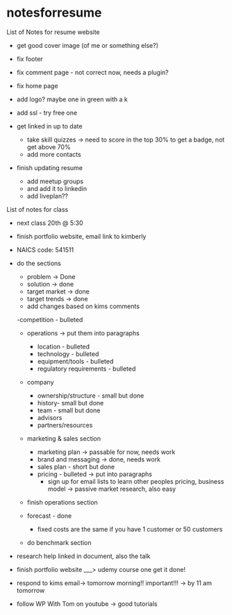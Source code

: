 # notesforresume
List of Notes for resume website

- get good cover image (of me or something else?)
- fix footer
- fix comment page - not correct now, needs a plugin?
- fix home page
- add logo? maybe one in green with a k
- add ssl - try free one

- get linked in up to date
	- take skill quizzes -> need to score in the top 30% to get a badge, not get above 70%
	- add more contacts
- finish updating resume
	- add meetup groups
	- and add it to linkedin
	- add liveplan??
	
List of notes for class

- next class 20th @ 5:30
- finish portfolio website, email link to kimberly
- NAICS code: 541511
- do the sections
	- problem -> Done
	- solution -> done
	- target market -> done
	- target trends -> done
	- add changes based on kims comments

	-competition - bulleted
	- operations -> put them into paragraphs
		- location - bulleted
		- technology - bulleted
		- equipment/tools - bulleted
		- regulatory requirements - bulleted
	- company
		- ownership/structure - small but done
		- history- small but done
		- team - small but done
		- advisors
		- partners/resources

	- marketing & sales section
		- marketing plan -> passable for now, needs work
		- brand and messaging ->  done, needs work
		- sales plan - short but done
		- pricing - bulleted -> put into paragraphs
			- sign up for email lists to learn other peoples pricing, business model -> passive market research, also easy
	- finish operations section
	- forecast - done
		- fixed costs are the same if you have 1 customer or 50 customers
	- do benchmark section
- research help linked in document, also the talk




- finish portfolio website  ___> udemy course one get it done!
- respond to kims email-> tomorrow morning!! important!!! -> by 11 am tomorrow

- follow WP With Tom on youtube -> good tutorials
